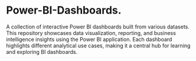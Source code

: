 # Power-BI-Dashboards.
A collection of interactive Power BI dashboards built from various datasets. This repository showcases data visualization, reporting, and business intelligence insights using the Power BI application. Each dashboard highlights different analytical use cases, making it a central hub for learning and exploring BI dashboards.
